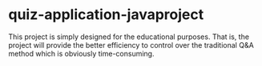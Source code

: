 # quiz-application-javaproject
This project is simply designed for the educational purposes. That is, the project will provide the better efficiency to control over the traditional Q&amp;A method which is obviously time-consuming. 
